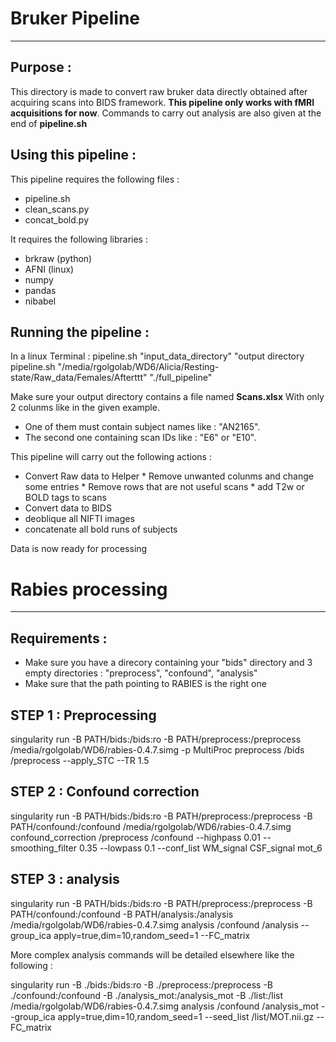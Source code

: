 # Bruker Pipeline

---

## Purpose : 

This directory is made to convert raw bruker data directly obtained after acquiring scans into BIDS framework. __This pipeline only works with fMRI acquisitions for now__. Commands to carry out analysis are also given at the end of __pipeline.sh__

## Using this pipeline : 

This pipeline requires the following files : 
* pipeline.sh
* clean_scans.py
* concat_bold.py

It requires the following libraries : 
* brkraw (python)
* AFNI (linux)
* numpy
* pandas
* nibabel

  
## Running the pipeline : 

In a linux Terminal : 
	pipeline.sh "input_data_directory" "output directory
	pipeline.sh "/media/rgolgolab/WD6/Alicia/Resting-state/Raw_data/Females/Afterttt" "./full_pipeline"

Make sure your output directory contains a file named __Scans.xlsx__ With only 2 colunms like in the given example.
* One of them must contain subject names like : "AN2165".
* The second one containing scan IDs like : "E6" or "E10".


This pipeline will carry out the following actions : 
* Convert Raw data to Helper
		* Remove unwanted colunms and change some entries
		* Remove rows that are not useful scans
		* add T2w or BOLD tags to scans
* Convert data to BIDS
* deoblique all NIFTI images
* concatenate all bold runs of subjects

Data is now ready for processing

# Rabies processing

---

## Requirements : 

* Make sure you have a direcory containing your "bids" directory and 3 empty directories : "preprocess", "confound", "analysis"
* Make sure that the path pointing to RABIES is the right one


## STEP 1 : Preprocessing

singularity run -B PATH/bids:/bids:ro -B PATH/preprocess:/preprocess /media/rgolgolab/WD6/rabies-0.4.7.simg -p MultiProc preprocess /bids /preprocess --apply_STC --TR 1.5

## STEP 2 : Confound correction

singularity run -B PATH/bids:/bids:ro -B PATH/preprocess:/preprocess -B PATH/confound:/confound /media/rgolgolab/WD6/rabies-0.4.7.simg confound_correction /preprocess /confound --highpass 0.01 --smoothing_filter 0.35 --lowpass 0.1 --conf_list WM_signal CSF_signal mot_6


## STEP 3 : analysis

singularity run -B PATH/bids:/bids:ro -B PATH/preprocess:/preprocess -B PATH/confound:/confound -B PATH/analysis:/analysis /media/rgolgolab/WD6/rabies-0.4.7.simg analysis /confound /analysis --group_ica apply=true,dim=10,random_seed=1 --FC_matrix

More complex analysis commands will be detailed elsewhere like the following : 

singularity run -B ./bids:/bids:ro -B ./preprocess:/preprocess -B ./confound:/confound -B ./analysis_mot:/analysis_mot -B ./list:/list /media/rgolgolab/WD6/rabies-0.4.7.simg analysis /confound /analysis_mot --group_ica apply=true,dim=10,random_seed=1 --seed_list /list/MOT.nii.gz --FC_matrix 
